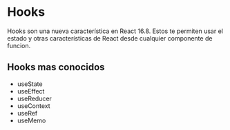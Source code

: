 # Hooks

Hooks son una nueva característica en React 16.8. Estos te permiten usar el estado y otras características de React desde cualquier componente de funcion.

## Hooks mas conocidos
* useState
* useEffect
* useReducer
* useContext
* useRef
* useMemo
